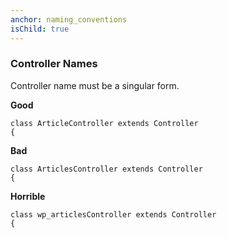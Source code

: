 ```yaml
---
anchor: naming_conventions
isChild: true
---
```


### Controller Names

Controller name must be a singular form.

**Good** 

```
class ArticleController extends Controller
{
```

**Bad**

```
class ArticlesController extends Controller
{
```

**Horrible**

```
class wp_articlesController extends Controller
{
```